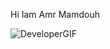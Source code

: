Hi Iam Amr Mamdouh 

![DeveloperGIF](https://github.com/MAMDOUHjr/MAMDOUHjr/assets/115363596/74cff99b-a93d-4dd6-a1b2-48b7e2d8fea3)

<!--
**MAMDOUHjr/MAMDOUHjr** is a ✨ _special_ ✨ repository because its `README.md` (this file) appears on your GitHub profile.

Here are some ideas to get you started:

- 🔭 I’m currently![Uploading ScalerCreateImpactGIF.gif…]()
 working on ...
- 🌱 I’m currently learning ...
- 👯 I’m looking to collaborate on ...
- 🤔 I’m looking for help with ...
- 💬 Ask me about ...
- 📫 How to reach me: ...
- 😄 Pronouns: ...
- ⚡ Fun fact: ...
-->
